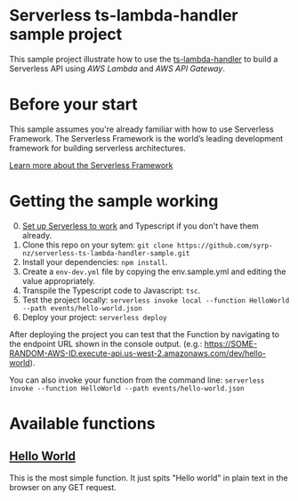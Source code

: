 # Serverless ts-lambda-handler sample project
This sample project illustrate how to use the [ts-lambda-handler](https://github.com/syrp-nz/ts-lambda-handler) to build a Serverless API using _AWS Lambda_ and _AWS API Gateway_.

# Before your start
This sample assumes you're already familiar with how to use Serverless Framework. The Serverless Framework is the world’s leading development framework for building serverless architectures.

[Learn more about the Serverless Framework](https://serverless.com)

# Getting the sample working

0. [Set up Serverless to work](https://serverless.com/framework/docs/providers/aws/guide/quick-start/) and Typescript if you don't have them already.
1. Clone this repo on your sytem: `git clone https://github.com/syrp-nz/serverless-ts-lambda-handler-sample.git`
2. Install your dependencies: `npm install`.
3. Create a `env-dev.yml` file by copying the env.sample.yml and editing the value appropriately.
4. Transpile the Typescript code to Javascript: `tsc`.
5. Test the project locally: `serverless invoke local --function HelloWorld --path events/hello-world.json`
6. Deploy your project: `serverless deploy`

After deploying the project you can test that the Function by navigating to the endpoint URL shown in the console output. (e.g.: https://SOME-RANDOM-AWS-ID.execute-api.us-west-2.amazonaws.com/dev/hello-world).

You can also invoke your function from the command line: `serverless invoke --function HelloWorld --path events/hello-world.json`

# Available functions

## [Hello World](serverless-ts-lambda-handler-sample/tree/master/src/handlers)
This is the most simple function. It just spits "Hello world" in plain text in the browser on any GET request.
